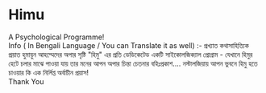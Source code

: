 # Himu
A Psychological Programme!
<br>
Info ( In Bengali Language / You can Translate it as well) :- প্রখ্যাত কথাসাহিত্যিক প্রয়াত হুমায়ুন আহম্মেদের অপার সৃষ্টি "হিমু" এর প্রতি ডেডিকেটেড একটি সাইকোলজিক্যাল প্রোগ্রাম - যেখানে হিমুর হেটে চলার মাঝে পাওয়া যায় তার মনের আপন অপার চিন্তা চেতনার বহিঃপ্রকাশ....
নস্টালজিয়ায় আপন ভুবনে হিমু হতে চাওয়ার কি এক নির্লিপ্ত অর্বাচীন প্রয়াস!
<br>
Thank You

